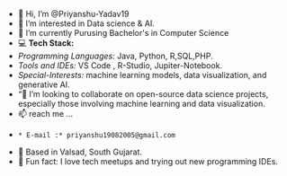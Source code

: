 - 👋 Hi, I’m @Priyanshu-Yadav19
- 👀 I’m interested in Data science & AI.
- 🌱 I’m currently Purusing Bachelor's in Computer Science
- 💻 **Tech Stack:**
-   *Programming Languages:*   Java, Python, R,SQL,PHP.
-   *Tools and IDEs:*   VS Code , R-Studio, Jupiter-Notebook.
-  *Special-Interests:*  machine learning models, data visualization, and generative AI.
- “💞️ I’m looking to collaborate on open-source data science projects, especially those involving machine learning and data visualization.
- 📫  reach me ...
-     * E-mail :* priyanshu19082005@gmail.com
- 📍 Based in Valsad, South Gujarat. 
- 🌟 Fun fact: I love tech meetups and trying out new programming IDEs.

<!---
Priyanshu-Yadav19/Priyanshu-Yadav19 is a ✨ special ✨ repository because its `README.md` (this file) appears on your GitHub profile.
You can click the Preview link to take a look at your changes.
--->
